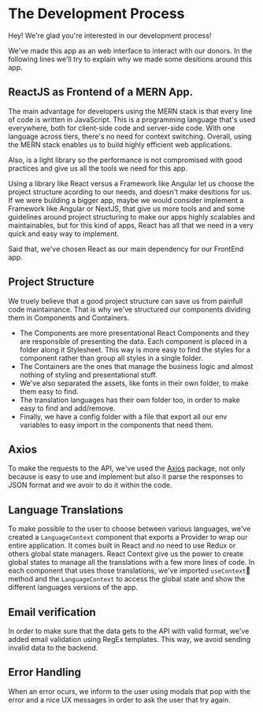 # The Development Process
Hey! We're glad you're interested in our development process! 

We've made this app as an web interface to interact with our donors.
In the following lines we'll try to explain why we made some desitions around this app.

## ReactJS as Frontend of a MERN App.
The main advantage for developers using the MERN stack is that every line of code is written in JavaScript. This is a programming language that's used everywhere, both for client-side code and server-side code. With one language across tiers, there's no need for context switching. Overall, using the MERN stack enables us to build highly efficient web applications.

Also, is a light library so the performance is not compromised with good practices and give us all the tools we need for this app. 

Using a library like React versus a Framework like Angular let us choose the project structure acording to our needs, and doesn't make desitions for us. If we were building a bigger app, maybe we would consider implement a Framework like Angular or NextJS, that give us more tools and and some guidelines around project structuring to make our apps highly scalables and maintainables, but for this kind of apps, React has all that we need in a very quick and easy way to implement. 

Said that, we've chosen React as our main dependency for our FrontEnd app. 

## Project Structure
We truely believe that a good project structure can save us from painfull code maintainance. That is why we've structured our components dividing them in Components and Containers. 

- The Components are more presentational React Components and they are responsible of presenting the data. Each component is placed in a folder along it Stylesheet. This way is more easy to find the styles for a component rather than group all styles in a single folder.
- The Containers are the ones that manage the business logic and almost nothing of styling and presentational stuff.
- We've also separated the assets, like fonts in their own folder, to make them easy to find.
- The translation languages has their own folder too, in order to make easy to find and add/remove.
- Finally, we have a config folder with a file that export all our env variables to easy import in the components that need them.

## Axios
To make the requests to the API, we've used the [Axios](https://github.com/axios/axios) package, not only because is easy to use and implement but also it parse the responses to JSON format and we avoir to do it within the code.

## Language Translations
To make possible to the user to choose between various languages, we've created a `LanguageContext` component that exports a Provider to wrap our entire application. It comes built in React and no need to use Redux or others global state managers.
React Context give us the power to create global states to manage all the translations with a few more lines of code.
In each component that uses those translations, we've imported `useContext` method and the `LanguageContext` to access the global state and show the different languages versions of the app. 

## Email verification
In order to make sure that the data gets to the API with valid format, we've added email validation using RegEx templates. This way, we avoid sending invalid data to the backend. 

## Error Handling
When an error ocurs, we inform to the user using modals that pop with the error and a nice UX messages in order to ask the user that try again.
